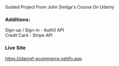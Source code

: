 Guided Project From John Smilga's Course On Udemy
### Additions: <br>
Sign-up / Sign-in - Auth0 API <br>
Credit Card - Stripe API <br>

### Live Site
https://idanref-ecommerce.netlify.app
